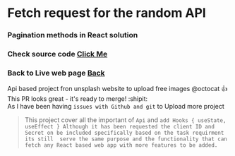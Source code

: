 # Fetch request for the random API
### Pagination methods in React solution

### Check source code [Click Me](https://github.com/Aram-Eli/Pagination)
### Back to Live web page [Back](https://aram-eli.github.io/Pagination/)


Api based project fron unsplash website to upload free images 
@octocat :+1: This PR looks great - it's ready to merge! :shipit:
<br>
As I have been having `issues with Github and git` to Upload more project 

> This project cover all the important of `Api` and `add Hooks { useState, useEffect }
> Although it has been requested the client ID and Secret on be included specifically based on
> the task requirment its still 
> serve the same purpose and the functionality that can fetch any React based web app with more
>  features to be added.
> `


